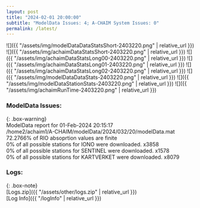 ```yaml
---
layout: post
title: "2024-02-01 20:00:00"
subtitle: "ModelData Issues: 4; A-CHAIM System Issues: 0"
permalink: /latest/
---
```


![]({{ "/assets/img/modelDataDataStatsShort-2403220.png" | relative_url }})
![]({{ "/assets/img/achaimDataStatsShort-2403220.png" | relative_url }})
![]({{ "/assets/img/achaimDataStatsLong00-2403220.png" | relative_url }})
![]({{ "/assets/img/achaimDataStatsLong01-2403220.png" | relative_url }})
![]({{ "/assets/img/achaimDataStatsLong02-2403220.png" | relative_url }})
![]({{ "/assets/img/modelDataDataStats-2403220.png" | relative_url }})
![]({{ "/assets/img/modelDataStationStats-2403220.png" | relative_url }})
![]({{ "/assets/img/achaimRunTime-2403220.png" | relative_url }})


### ModelData Issues:  
  
{: .box-warning}  
 ModelData report for 01-Feb-2024 20:15:17   
 /home2/achaim1/A-CHAIM/modelData/2024/032/20/modelData.mat   
 72.2766% of RIO absoprtion values are finite   
 0% of all possible stations for IONO were downloaded. x3858   
 0% of all possible stations for SENTINEL were downloaded. x1578   
 0% of all possible stations for KARTVERKET were downloaded. x8079   
  


### Logs:  
  
{: .box-note}  
[Logs.zip]({{ "/assets/other/logs.zip" | relative_url }})  
[Log Info]({{ "/logInfo" | relative_url }})  
